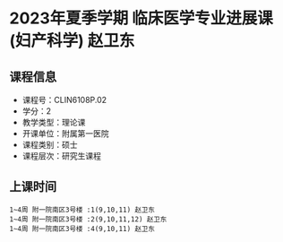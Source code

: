 # 2023年夏季学期 临床医学专业进展课(妇产科学) 赵卫东






## 课程信息

- 课程号：CLIN6108P.02
- 学分：2
- 教学类型：理论课
- 开课单位：附属第一医院
- 课程类别：硕士
- 课程层次：研究生课程

## 上课时间

```
1~4周 附一院南区3号楼 :1(9,10,11) 赵卫东
1~4周 附一院南区3号楼 :2(9,10,11,12) 赵卫东
1~4周 附一院南区3号楼 :4(9,10,11) 赵卫东
```

